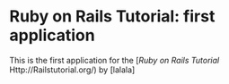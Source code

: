 # Ruby on Rails Tutorial: first application

This is the first application for the [*Ruby on Rails Tutorial*
Http://Railstutorial.org/) by [lalala]